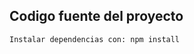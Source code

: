 ## Codigo fuente del proyecto
```````````````````
Instalar dependencias con: npm install
```````````````````
